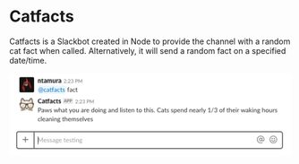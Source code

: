 # Catfacts

 Catfacts is a Slackbot created in Node to provide the channel with a random cat fact when called. Alternatively, it will send a random fact on a specified date/time.

 ![screen](https://raw.githubusercontent.com/nTamura/catfacts-slackbot/master/img/screen.png)

